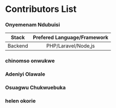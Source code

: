 # Contributors List

### Onyemenam Ndubuisi
| Stack       | Prefered Language/Framework      
| ------------- |:-------------:| 
| Backend      | PHP/Laravel/Node,js | 

### chinomso onwukwe
### Adeniyi Olawale
### Osuagwu Chukwuebuka
### helen okorie

